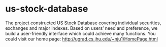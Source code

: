 # us-stock-database
The project constructed US Stock Database covering individual securities, exchanges and major indexes. Based on users’ need and preference, we build a user-friendly interface which could achieve many functions. You could visit our home page: http://ugrad.cs.jhu.edu/~nju1/HomePage.html 
